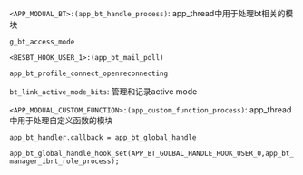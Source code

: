 `<APP_MODUAL_BT>:(app_bt_handle_process)`: app_thread中用于处理bt相关的模块

`g_bt_access_mode`

`<BESBT_HOOK_USER_1>:(app_bt_mail_poll)`

`app_bt_profile_connect_openreconnecting`

`bt_link_active_mode_bits`: 管理和记录active mode

`<APP_MODUAL_CUSTOM_FUNCTION>:(app_custom_function_process)`: app_thread中用于处理自定义函数的模块

`app_bt_handler.callback = app_bt_global_handle`

`app_bt_global_handle_hook_set(APP_BT_GOLBAL_HANDLE_HOOK_USER_0,app_bt_manager_ibrt_role_process);`